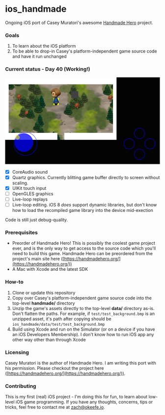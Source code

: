 # ios_handmade
Ongoing iOS port of Casey Muratori's awesome [Handmade Hero](https://handmadehero.org/) project.

### Goals
1. To learn about the iOS platform
2. To be able to drop-in Casey's platform-independent game source code and have it run unchanged

### Current status - Day 40 (Working!)

![screenshot](/screenshots/day40_3.png)

- [x] CoreAudio sound
- [x] Quartz graphics. Currently blitting game buffer directly to screen without scaling.
- [x] UIKit touch input
- [ ] OpenGLES graphics
- [ ] Live-loop replays
- [ ] Live-loop editing. iOS 8 *does* support dynamic libraries, but don't know how to load the recompiled game library into the device mid-exection

Code is still just debug-quality.

### Prerequisites
* Preorder of Handmade Hero! This is possibly the coolest game project ever, and is the only way to get access to the source code which you'll need to build this game. Handmade Hero can be preordered from the project's main site here ([https://handmadehero.org/](https://handmadehero.org/))
* A Mac with Xcode and the latest SDK

### How-to
1. Clone or update this repository
2. Copy over Casey's platform-independent game source code into the top-level **handmade/** directory
3. Unzip the game's assets directly to the top-level **data/** directory as-is. Don't flatten the paths. For example, if `test/test_background.bmp` is an unzipped asset, it's path after copying should be `ios_handmade/data/test/test_background.bmp`
4. Build using Xcode and run on the Simulator (or on a device if you have an iOS Developers Membership). I don't know how to run iOS app any other way other than through Xcode

### Licensing
Casey Muratori is the author of Handmade Hero. I am writing this port with his permission. Please checkout the project here ([https://handmadehero.org/](https://handmadehero.org/)).

### Contributing
This is my first (real) iOS project - I'm doing this for fun, to learn about low-level iOS game programming. If you have any thoughts, concerns, tips or tricks, feel free to contact me at [zach@okeefe.io](mailto:zach@okeefe.io).
